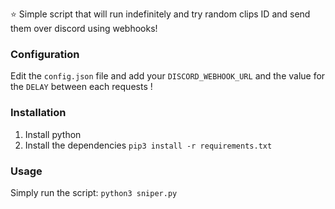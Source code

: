 ⭐ Simple script that will run indefinitely and try random clips ID and send them over discord using webhooks!

### Configuration

Edit the `config.json` file and add your `DISCORD_WEBHOOK_URL` and the value for the `DELAY` between each requests !

### Installation

1. Install python
2. Install the dependencies
`pip3 install -r requirements.txt`

### Usage

Simply run the script:
`python3 sniper.py`